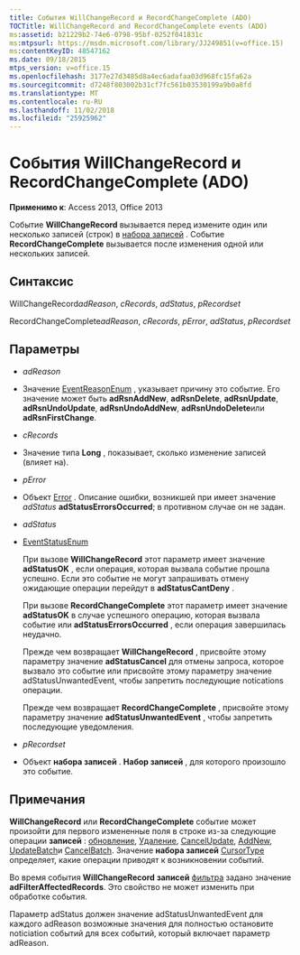```yaml
---
title: События WillChangeRecord и RecordChangeComplete (ADO)
TOCTitle: WillChangeRecord and RecordChangeComplete events (ADO)
ms:assetid: b21229b2-74e6-0798-95bf-0252f041831c
ms:mtpsurl: https://msdn.microsoft.com/library/JJ249851(v=office.15)
ms:contentKeyID: 48547162
ms.date: 09/18/2015
mtps_version: v=office.15
ms.openlocfilehash: 3177e27d3485d8a4ec6adafaa03d968fc15fa62a
ms.sourcegitcommit: d7248f803002b31cf7fc561b03530199a9b0a8fd
ms.translationtype: MT
ms.contentlocale: ru-RU
ms.lasthandoff: 11/02/2018
ms.locfileid: "25925962"
---
```

# <a name="willchangerecord-and-recordchangecomplete-events-ado"></a>События WillChangeRecord и RecordChangeComplete (ADO)


**Применимо к**: Access 2013, Office 2013


Событие **WillChangeRecord** вызывается перед измените один или несколько записей (строк) в [набора записей](recordset-object-ado.md) . Событие **RecordChangeComplete** вызывается после изменения одной или нескольких записей.

## <a name="syntax"></a>Синтаксис

WillChangeRecord*adReason*, *cRecords*, *adStatus*, *pRecordset*

RecordChangeComplete*adReason*, *cRecords*, *pError*, *adStatus*, *pRecordset*

## <a name="parameters"></a>Параметры

  - *adReason*

  - Значение [EventReasonEnum](eventreasonenum.md) , указывает причину это событие. Его значение может быть **adRsnAddNew**, **adRsnDelete**, **adRsnUpdate**, **adRsnUndoUpdate**, **adRsnUndoAddNew**, **adRsnUndoDelete**или **adRsnFirstChange**.

  - *cRecords*

  - Значение типа **Long** , показывает, сколько изменение записей (влияет на).

  - *pError*

  - Объект [Error](error-object-ado.md) . Описание ошибки, возникшей при имеет значение *adStatus* **adStatusErrorsOccurred**; в противном случае он не задан.

  - *adStatus*

  - [EventStatusEnum](eventstatusenum.md)
    
    При вызове **WillChangeRecord** этот параметр имеет значение **adStatusOK** , если операция, которая вызвала событие прошла успешно. Если это событие не могут запрашивать отмену ожидающие операции перейдут в **adStatusCantDeny** .
    
    При вызове **RecordChangeComplete** этот параметр имеет значение **adStatusOK** в случае успешного операцию, которая вызвала событие или **adStatusErrorsOccurred** , если операция завершилась неудачно.
    
    Прежде чем возвращает **WillChangeRecord** , присвойте этому параметру значение **adStatusCancel** для отмены запроса, которое вызвало это событие или присвойте этому параметру значение adStatusUnwantedEvent, чтобы запретить последующие notications операции.
    
    Прежде чем возвращает **RecordChangeComplete** , присвойте этому параметру значение **adStatusUnwantedEvent** , чтобы запретить последующие уведомления.

  - *pRecordset*

  - Объект **набора записей** . **Набор записей** , для которого произошло это событие.

## <a name="remarks"></a>Примечания

**WillChangeRecord** или **RecordChangeComplete** событие может произойти для первого измененные поля в строке из-за следующие операции **записей** : [обновление](update-method-ado.md), [Удаление](delete-method-ado-recordset.md), [CancelUpdate](cancelupdate-method-ado.md), [AddNew](addnew-method-ado.md), [ UpdateBatch](updatebatch-method-ado.md)и [CancelBatch](cancelbatch-method-ado.md). Значение **набора записей** [CursorType](cursortype-property-ado.md) определяет, какие операции приводят к возникновении событий.

Во время события **WillChangeRecord** **записей** [фильтра](filter-property-ado.md) задано значение **adFilterAffectedRecords**. Это свойство не может изменить при обработке события.

Параметр adStatus должен значение adStatusUnwantedEvent для каждого adReason возможные значения для полностью остановите noticiation событий для всех событий, который включает параметр adReason.

